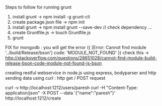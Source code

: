 Steps to follow for running grunt

1. install grunt -> npm install -g grunt-cli
2. create package.json file -> npm init
3. install grunt -> npm install grunt --save-dev // check dependency ...
4. create Gruntfile.js -> touch Gruntfile.js
5. grunt


FIX for mongodb : 
you will get the error ({ [Error: Cannot find module '../build/Release/bson'] code: 'MODULE_NOT_FOUND' })
check this -> http://stackoverflow.com/questions/28651028/cannot-find-module-build-release-bson-code-module-not-found-js-bson

creating restful webservice in node.js using express, bodyparser and http
sending data using curl : http get / POST request 

curl -v http://localhost:1212/users/paresh
curl -H "Content-Type: application/json" -X POST --data '{"name":"paresh"}' http://localhost:1212/create

